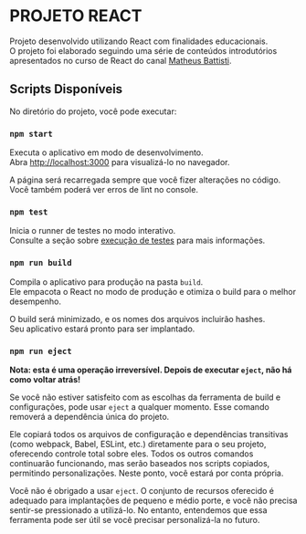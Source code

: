 # PROJETO REACT

Projeto desenvolvido utilizando React com finalidades educacionais.<br>
O projeto foi elaborado seguindo uma série de conteúdos introdutórios apresentados no curso de React do canal [Matheus Battisti](https://www.youtube.com/@MatheusBattisti).

## Scripts Disponíveis

No diretório do projeto, você pode executar:

### `npm start`

Executa o aplicativo em modo de desenvolvimento.\
Abra [http://localhost:3000](http://localhost:3000) para visualizá-lo no navegador.

A página será recarregada sempre que você fizer alterações no código.\
Você também poderá ver erros de lint no console.

### `npm test`

Inicia o runner de testes no modo interativo.\
Consulte a seção sobre [execução de testes](https://facebook.github.io/create-react-app/docs/running-tests) para mais informações.

### `npm run build`

Compila o aplicativo para produção na pasta `build`.\
Ele empacota o React no modo de produção e otimiza o build para o melhor desempenho.

O build será minimizado, e os nomes dos arquivos incluirão hashes.\
Seu aplicativo estará pronto para ser implantado.

### `npm run eject`

**Nota: esta é uma operação irreversível. Depois de executar `eject`, não há como voltar atrás!**

Se você não estiver satisfeito com as escolhas da ferramenta de build e configurações, pode usar `eject` a qualquer momento. Esse comando removerá a dependência única do projeto.

Ele copiará todos os arquivos de configuração e dependências transitivas (como webpack, Babel, ESLint, etc.) diretamente para o seu projeto, oferecendo controle total sobre eles. Todos os outros comandos continuarão funcionando, mas serão baseados nos scripts copiados, permitindo personalizações. Neste ponto, você estará por conta própria.

Você não é obrigado a usar `eject`. O conjunto de recursos oferecido é adequado para implantações de pequeno e médio porte, e você não precisa sentir-se pressionado a utilizá-lo. No entanto, entendemos que essa ferramenta pode ser útil se você precisar personalizá-la no futuro.
